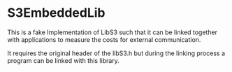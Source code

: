 # S3EmbeddedLib
This is a fake Implementation of LibS3 such that it can be linked together with applications to measure the costs for external communication.

It requires the original header of the libS3.h but during the linking process a program can be linked with this library.
